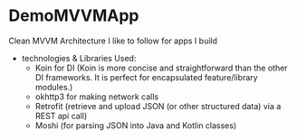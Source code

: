 # DemoMVVMApp
Clean MVVM Architecture I like to follow for apps I build
- technologies & Libraries Used:
  - Koin for DI (Koin is more concise and straightforward than the other DI frameworks. It is perfect for encapsulated feature/library modules.)
  - okhttp3 for making network calls
  - Retrofit (retrieve and upload JSON (or other structured data) via a REST api call)
  - Moshi (for parsing JSON into Java and Kotlin classes)
